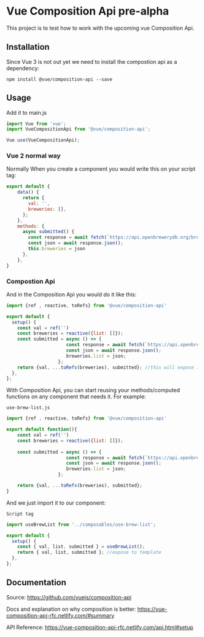 # Vue Composition Api pre-alpha

This project is to test how to work with the upcoming vue Composition Api. 

## Installation
Since Vue 3 is not out yet we need to install the compostion api as a dependency: 

```npm
npm install @vue/composition-api --save
```

## Usage
Add it to main.js 

```javascript
import Vue from 'vue';
import VueCompositionApi from '@vue/composition-api';

Vue.use(VueCompositionApi);
```

### Vue 2 normal way
Normally When you create a component you would write this on your script tag:

```javascript
export default {
    data() {
      return {
        val: '',
        breweries: [],
      };
    },
    methods: {
      async submitted() {
        const response = await fetch(`https://api.openbrewerydb.org/breweries/?by_name=${this.val}`);
        const json = await response.json();
        this.breweries = json
      },
    },
}
```
### Compostion Api
And in the Composition Api you would do it like this:

```javascript
import {ref , reactive, toRefs} from '@vue/composition-api'

export default {
  setup() {
    const val = ref('')
    const breweries = reactive({list: []});    
    const submitted = async () => {
                      const response = await fetch(`https://api.openbrewerydb.org/breweries/?by_name=${val.value}`);
                      const json = await response.json();
                      breweries.list = json;
                   };
    return {val, ...toRefs(breweries), submitted}; //this will expose it back to the template
  },
};
```
With Composition Api, you can start reusing your methods/computed functions on any component that needs it. For example:

<code>use-brew-list.js</code>

```javascript
import {ref , reactive, toRefs} from '@vue/composition-api'

export default function(){
    const val = ref('')
    const breweries = reactive({list: []});
    
    const submitted = async () => {
                      const response = await fetch(`https://api.openbrewerydb.org/breweries/?by_name=${val.value}`);
                      const json = await response.json();
                      breweries.list = json;
                   };

    return {val, ...toRefs(breweries), submitted};
}
```
And we just import it to our component:

<code>Script tag</code>
```javascript
import useBrewList from '../composables/use-brew-list';

export default {
  setup() {
    const { val, list, submitted } = useBrewList();
    return { val, list, submitted }; //expose to template
  },
};
```

## Documentation


Source: https://github.com/vuejs/composition-api

Docs and explanation on why composition is better: https://vue-composition-api-rfc.netlify.com/#summary

API Reference: https://vue-composition-api-rfc.netlify.com/api.html#setup
